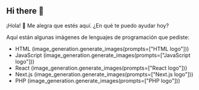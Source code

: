 ## Hi there 👋
¡Hola! 👋  Me alegra que estés aquí.  ¿En qué te puedo ayudar hoy?

Aquí están algunas imágenes de lenguajes de programación que pediste:

* HTML (image_generation.generate_images(prompts=["HTML logo"]))
* JavaScript (image_generation.generate_images(prompts=["JavaScript logo"]))
* React (image_generation.generate_images(prompts=["React logo"]))
* Next.js (image_generation.generate_images(prompts=["Next.js logo"]))
* PHP (image_generation.generate_images(prompts=["PHP logo"]))
